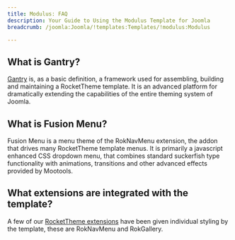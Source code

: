 ```yaml
---
title: Modulus: FAQ
description: Your Guide to Using the Modulus Template for Joomla
breadcrumb: /joomla:Joomla/!templates:Templates/!modulus:Modulus

---
```


What is Gantry?
-----
[Gantry][gantry] is, as a basic definition, a framework used for assembling, building and maintaining a RocketTheme template. It is an advanced platform for dramatically extending the capabilities of the entire theming system of Joomla.

What is Fusion Menu?
-----
Fusion Menu is a menu theme of the RokNavMenu extension, the addon that drives many RocketTheme template menus. It is primarily a javascript enhanced CSS dropdown menu, that combines standard suckerfish type functionality with animations, transitions and other advanced effects provided by Mootools.

What extensions are integrated with the template?
-----
A few of our [RocketTheme extensions][extensions] have been given individual styling by the template, these are RokNavMenu and RokGallery.

[gantry]: http://gantry.org/
[features]: http://demo.rockettheme.com/joomla-templates/modulus/features
[font]: http://www.fontsquirrel.com/fonts/ubuntu
[forum]: http://www.rockettheme.com/forum/joomla-template-modulus/
[dropdown]: http://demo.rockettheme.com/joomla-templates/modulus/features/menu-options
[extensions]: http://demo.rockettheme.com/joomla-templates/modulus/features/extensions